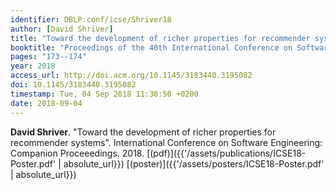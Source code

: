 ```yaml
---
identifier: DBLP:conf/icse/Shriver18
author: [David Shriver]
title: "Toward the development of richer properties for recommender systems"
booktitle: "Proceedings of the 40th International Conference on Software Engineering: Companion Proceeedings, {ICSE} 2018, Gothenburg, Sweden, May 27 - June 03, 2018"
pages: "173--174"
year: 2018
access_url: http://doi.acm.org/10.1145/3183440.3195082
doi: 10.1145/3183440.3195082
timestamp: Tue, 04 Sep 2018 11:30:50 +0200
date: 2018-09-04
---
```


**David Shriver**. "Toward the development of richer properties for recommender systems". International Conference on Software Engineering: Companion Proceeedings. 2018. [(pdf)]({{'/assets/publications/ICSE18-Poster.pdf' | absolute_url}}) [(poster)]({{'/assets/posters/ICSE18-Poster.pdf' | absolute_url}})
